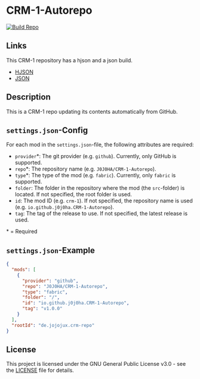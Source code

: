 # CRM-1-Autorepo

[![Build Repo](https://github.com/J0J0HA/CRM-1-Autorepo/actions/workflows/build-repo.yml/badge.svg)](https://github.com/J0J0HA/CRM-1-Autorepo/actions/workflows/build-repo.yml)

## Links

This CRM-1 repository has a hjson and a json build.

- [HJSON](https://crm-repo.jojojux.de/repo.hjson)
- [JSON](https://crm-repo.jojojux.de/repo.json)

## Description

This is a CRM-1 repo updating its contents automatically from GitHub.

## ``settings.json``-Config

For each mod in the ``settings.json``-file, the following attributes are required:

- ``provider``*: The git provider (e.g. ``github``). Currently, only GitHub is supported.
- ``repo``*: The repository name (e.g. ``J0J0HA/CRM-1-Autorepo``).
- ``type``*: The type of the mod (e.g. ``fabric``). Currently, only ``fabric`` is supported.
- ``folder``: The folder in the repository where the mod (the ``src``-folder) is located. If not specified, the root folder is used.
- ``id``: The mod ID (e.g. ``crm-1``). If not specified, the repository name is used (e.g. ``io.github.j0j0ha.CRM-1-Autorepo``).
- ``tag``: The tag of the release to use. If not specified, the latest release is used.

\* = Required

## ``settings.json``-Example

```json
{
  "mods": [
    {
      "provider": "github",
      "repo": "J0J0HA/CRM-1-Autorepo",
      "type": "fabric",
      "folder": "/",
      "id": "io.github.j0j0ha.CRM-1-Autorepo",
      "tag": "v1.0.0"
    }
  ],
  "rootId": "de.jojojux.crm-repo"
}
```

## License

This project is licensed under the GNU General Public License v3.0 - see the [LICENSE](LICENSE) file for details.
